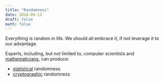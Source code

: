 ```yaml
---
title: "Randomness"
date: 2024-05-12
draft: false
math: false
---
```


Everything is random in life. We should all embrace it, if not leverage
it to our advantage.

Experts, including, but not limited to, computer scientists and
[mathematicians](/math), can produce:

- [statistical](/statistics) randomness
- [cryptographic](/cryptography) randomness
